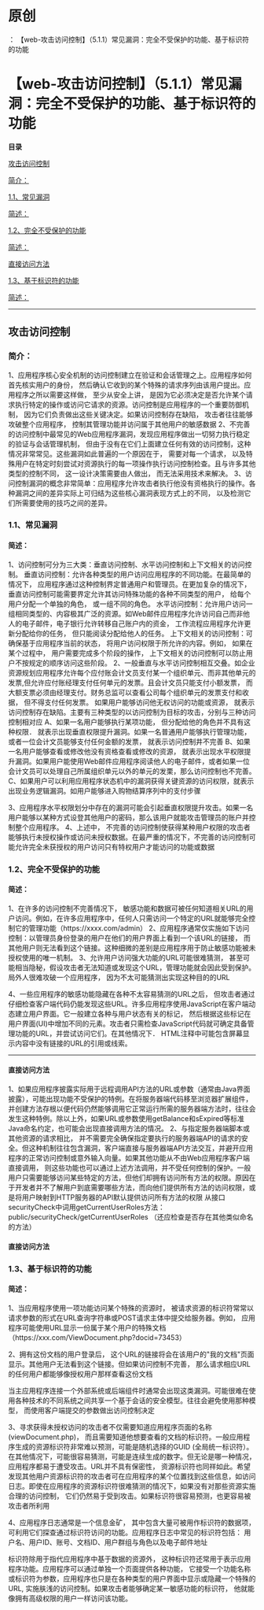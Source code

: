 # 原创
：  【web-攻击访问控制】（5.1.1）常见漏洞：完全不受保护的功能、基于标识符的功能

# 【web-攻击访问控制】（5.1.1）常见漏洞：完全不受保护的功能、基于标识符的功能

**目录**

[攻击访问控制](#%E6%94%BB%E5%87%BB%E8%AE%BF%E9%97%AE%E6%8E%A7%E5%88%B6)

[简介：](#%E7%AE%80%E4%BB%8B%EF%BC%9A)

[1.1、常见漏洞](#%E5%B8%B8%E8%A7%81%E6%BC%8F%E6%B4%9E)

[简述：](#%E7%AE%80%E8%BF%B0%EF%BC%9A)

[1.2、完全不受保护的功能](#%E5%AE%8C%E5%85%A8%E4%B8%8D%E5%8F%97%E4%BF%9D%E6%8A%A4%E7%9A%84%E5%8A%9F%E8%83%BD)

[简述：](#%E7%AE%80%E8%BF%B0%EF%BC%9A)

[直接访问方法](#%E7%9B%B4%E6%8E%A5%E8%AE%BF%E9%97%AE%E6%96%B9%E6%B3%95)

[1.3、基于标识符的功能](#%E5%9F%BA%E4%BA%8E%E6%A0%87%E8%AF%86%E7%AC%A6%E7%9A%84%E5%8A%9F%E8%83%BD)

[简述：](#%E7%AE%80%E8%BF%B0%EF%BC%9A)

---


## 攻击访问控制

> 
<h3>简介：</h3>
1、应用程序核心安全机制的访问控制建立在验证和会话管理之上。应用程序如何首先核实用户的身份， 然后确认它收到的某个特殊的请求序列由该用户提出。应用程序之所以需要这样做， 至少从安全上讲， 是因为它必须决定是否允许某个请求执行特定的操作或访问它请求的资源。访问控制是应用程序的一个重要防御机制， 因为它们负责做出这些关键决定。如果访问控制存在缺陷， 攻击者往往能够攻破整个应用程序， 控制其管理功能并访问属于其他用户的敏感数据
2、不完善的访问控制中最常见的Web应用程序漏洞，发现应用程序做出一切努力执行稳定的验证与会话管理机制， 但由于没有在它们上面建立任何有效的访问控制，这种情况非常常见。这些漏洞如此普遍的一个原因在于， 需要对每一个请求， 以及特殊用户在特定时刻尝试对资源执行的每一项操作执行访问控制检查。且与许多其他类型的控制不同， 这一设计决策需要由人做出， 而无法采用技术来解决。
3、访问控制漏洞的概念非常简单：应用程序允许攻击者执行他没有资格执行的操作。各种漏洞之间的差异实际上可归结为这些核心漏洞表现方式上的不同， 以及检测它们所需要使用的技巧之间的差异。


> 
<h3>1.1、常见漏洞</h3>
<h4>简述：</h4>
1、访问控制可分为三大类：垂直访问控制、水平访问控制和上下文相关的访问控制。
垂直访问控制：允许各种类型的用户访问应用程序的不同功能。在最简单的情况下， 应用程序通过这种控制界定普通用户和管理员。在更加复杂的情况下，垂直访问控制可能需要界定允许其访问特殊功能的各种不同类型的用户， 给每个用户分配一个单独的角色， 或一组不同的角色。
水平访问控制：允许用户访问一组相同类型的、内容极其广泛的资源。如Web邮件应用程序允许访问自己而非他人的电子邮件，电子银行允许转移自己账户内的资金， 工作流程应用程序允许更新分配给你的任务， 但只能阅读分配给他人的任务。
上下文相关的访问控制：可确保基于应用程序当前的状态， 将用户访问权限于所允许的内容。例如， 如果在某个过程中， 用户需要完成多个阶段的操作， 上下文相关的访问控制可以防止用户不按规定的顺序访问这些阶段。
2、一般垂直与水平访问控制相互交叠。如企业资源规划应用程序允许每个应付账会计文员支付某一个组织单元、而非其他单元的发票,但允许应付账经理支付任何单元的发票。且会计文员只能支付小额发票， 而大额支票必须由经理支付。财务总监可以查看公司每个组织单元的发票支付和收据， 但不得支付任何发票。
如果用户能够访问他无权访问的功能或资源， 就表示访问控制存在缺陷。主要有三种类型的以访问控制为目标的攻击，分别与三种访问控制相对应
A、如果一名用户能够执行某项功能， 但分配给他的角色并不具有这种权限． 就表示出现垂直权限提升漏洞。如果一名普通用户能够执行管理功能， 或者一位会计文员能够支付任何金额的发票， 就表示访问控制井不完善
B、如果一名用户能够查看或修改他没有资格查看或修改的资源， 就表示出现水平权限提升漏洞。如果用户能使用Web邮件应用程序阅读他人的电子邮件，或者如果一位会计文员可以处理自己所属组织单元以外的单元的发栗，那么访问控制也不完善。
C、如果用户可以利用应用程序状态机中的漏洞获得关键资源的访问权限，就表示出现业务逻辑漏洞。如用户能够进入购物结算序列中的支付步骤

3、应用程序水平权限划分中存在的漏洞可能会引起垂直权限提升攻击。如果一名用户能够以某种方式设登其他用户的密码，那么该用户就能攻击管理员的账户并控制整个应用程序。
4、上述中， 不完善的访问控制使获得某种用户权限的攻击者能够执行未授权操作或访问未授权数据。在最严重的情况下，不完善的访问控制可能允许完全未获授权的用户访问只有特权用户才能访问的功能或数据


> 
<h3>1.2、完全不受保护的功能</h3>
<h4>简述：</h4>
1、在许多的访问控制不完善情况下， 敏感功能和数据可被任何知道相关URL的用户访问。例如，在许多应用程序中，任何人只需访问一个特定的URL就能够完全控制它的管理功能（https://xxxx.com/admin）
2、应用程序通常仅实施如下访问控制：以管理员身份登录的用户在他们的用户界面上看到一个该URL的链接， 而其他用户则无法看到这个链接。这种细微的差别是应用程序用于防止敏感功能被未授权使用的唯一机制。
3、允许用户访问强大功能的URL可能很难猜测， 甚至可能相当隐秘，假设攻击者无法知道或发现这个URL，管理功能就会因此受到保护。局外人很难攻破一个应用程序， 因为不太可能猜测出实现这种目的的URL

4、一些应用程序的敏感功能隐藏在各种不太容易猜测的URL之后， 但攻击者通过仔细检查客户端代码仍能发现这些URL。许多应用程序使用JavaScript在客户端动态建立用户界面。它一般建立各种与用户状态有关的标记， 然后根据这些标记在用户界面(UI)中增加不同的元素。攻击者只需检查JavaScript代码就可确定具备管理功能的URL，并尝试访问它们。在其他情况下． HTML注释中可能包含屏幕显示内容中没有链接的URL的引用或线索。
<hr/>
<h4>直接访问方法</h4>
1、如果应用程序披露实际用于远程调用API方法的URL或参数（通常由Java界面披露），可能出现功能不受保护的特例。在将服务器端代码移至浏览器扩展组件，并创建方法存根以便代码仍然能够调用它正常运行所需的服务器端方法时，往往会发生这种特例。除以上外，如果URL或参数使用getBalance和sExpired等标准Java命名约定，也可能会出现直接调用方法的情况。
2、与指定服务器端脚本或其他资源的请求相比， 并不需要完全确保指定要执行的服务器端API的请求的安全。但这种机制往往包含漏洞，客户端直接与服务器端API方法交互，并避开应用程序的正常访问控制或意外输入向量。如果其他功能从不由Web应用程序客户端直接调用， 则这些功能也可以通过上述方法调用，并不受任何控制的保护。一般用户只需要能够访问某些特定的方法，但他们却拥有访问所有方法的权限。原因在于开发者并不了解用户到底需要哪些方法，而向他们提供所有方法的访问权限，或是将用户映射到HTTP服务器的API默认提供访问所有方法的权限
从接口securityCheck中词用getCurrentUserRoles方法：public/securityCheck/getCurrentUserRoles
（还应检查是否存在其他类似命名的方法）


#### 直接访问方法

> 
<h3>1.3、基于标识符的功能</h3>
<h4>简述：</h4>
1、当应用程序使用一项功能访问某个特殊的资源时， 被请求资源的标识符常常以请求参数的形式在URL查询字符串或POST请求主体中提交给服务器。例如， 应用程序可能使用URL显示一份属于某个用户的特殊文档（https://xxx.com/ViewDocument.php?docid=73453）

2、拥有这份文档的用户登录后， 这个URL的链接将会在该用户的"我的文档"页面显示。其他用户无法看到这个链接。但如果访问控制不完善， 那么请求相应URL的任何用户都能够像授权用户那样查看这份文档

当主应用程序连接一个外部系统或后端组件时通常会出现这类漏洞。可能很难在使用各种技术的不同系统之间共享一个基于会话的安全模型。往往会避免使用那种模型， 而使用客户端提交的参数做出访问控制决定

3、寻求获得未授权访问的攻击者不仅需要知道应用程序页面的名称(viewDocument.php)， 而且需要知道他想要查看的文档的标识符。一般应用程序生成的资源标识符非常难以预测，可能是随机选择的GUID (全局统一标识符）。在其他情况下，可能很容易猜测，可能是连续生成的数字。但无论是哪一种情况， 应用程序都易于遭受攻击。URL并不具有保密性， 资源标识符也同祥如此。希望发现其他用户资源标识符的攻击者可在应用程序的某个位置找到这些信息，如访问日志。即使在应用程序的资源标识符很难猜测的情况下，如果没有对那些资源实施合理的访问控制， 它们仍然易于受到攻击。如果标识符很容易预测，也更容易被攻击者所利用

4、应用程序日志通常是一个信息金矿， 其中包含大量可被用作标识符的数据项，可利用它们探查通过标识符访问的功能。应用程序日志中常见的标识符包括： 用户名、用户ID、账号、文档ID、用户群组与角色以及电子邮件地址

标识符除用于指代应用程序中基于数据的资源外， 这种标识符还常用于表示应用程序功能。应用程序可以通过单独一个页面提供各种功能， 它接受一个功能名称或标识符为参数，应用程序也只是在各种类型的用户界面中显示或隐藏一个特殊的URL, 实施肤浅的访问控制。如果攻击者能够确定某一敏感功能的标识符， 他就能像拥有高级权限的用户一样访问该功能。

